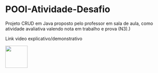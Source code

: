 # POOI-Atividade-Desafio
Projeto CRUD em Java proposto pelo professor em sala de aula, como atividade avaliativa valendo nota em trabalho e prova (N3).)

Link video explicativo/demonstrativo   

<a href="https://drive.google.com/file/d/1A0MdqO_V5-QEBedEU8FEUnuo7DFuDtQR/view?usp=sharing" target="_blank"><img src="https://user-images.githubusercontent.com/79888115/176251129-0e1217f8-25b0-46e4-a00d-d8b8645e6275.png" width="70" height="70" target="_blank"></a>

